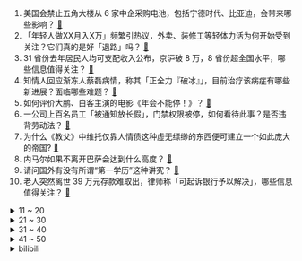 1. 美国会禁止五角大楼从 6 家中企采购电池，包括宁德时代、比亚迪，会带来哪些影响？ [:link:](https://www.zhihu.com/question/640544601)
2. 「年轻人做XX月入X万」频繁引热议，外卖、装修工等轻体力活为何开始受到关注？它们真的是好「退路」吗？ [:link:](https://www.zhihu.com/question/640556495)
3. 31 省份去年居民人均可支配收入公布，京沪破 8 万，8 省份超全国水平，哪些信息值得关注？ [:link:](https://www.zhihu.com/question/640488828)
4. 知情人回应渐冻人蔡磊病情，称其「正全力『破冰』」，目前治疗该病症有哪些新进展？面临哪些难题？ [:link:](https://www.zhihu.com/question/640472138)
5. 如何评价大鹏、白客主演的电影《年会不能停！》？ [:link:](https://www.zhihu.com/question/635323687)
6. 一公司上百名员工「被通知放长假」，门禁权限被停，如何看待此事？是否违背劳动法？ [:link:](https://www.zhihu.com/question/640054954)
7. 为什么《教父》中维托仅靠人情债这种虚无缥缈的东西便可建立一个如此庞大的帝国? [:link:](https://www.zhihu.com/question/529570983)
8. 内马尔如果不离开巴萨会达到什么高度？ [:link:](https://www.zhihu.com/question/640495691)
9. 请问国外有没有所谓“第一学历”这种讲究？ [:link:](https://www.zhihu.com/question/637876596)
10. 老人突然离世 39 万元存款难取出，律师称「可起诉银行予以解决」，哪些信息值得关注？ [:link:](https://www.zhihu.com/question/640069535)
<details>
<summary>11 ~ 20</summary>

11. 华裔二、三代长相为什么越来越不像中国人？ [:link:](https://www.zhihu.com/question/60054984)
12. 《繁花》中雪芝为什么最后对阿宝撒谎说自己有人了？ [:link:](https://www.zhihu.com/question/638916590)
13. 萧炎为什么不在斗气大陆发展地球科技？ [:link:](https://www.zhihu.com/question/639223472)
14. 在农村没有图书馆，想看书了怎么办？ [:link:](https://www.zhihu.com/question/639393359)
15. 孩子考试成绩没考好，你会凶孩子吗？ [:link:](https://www.zhihu.com/question/640073228)
16. 有哪些不容错过的龙年送礼宝贝？ [:link:](https://www.zhihu.com/question/640215942)
17. 年货节适合买家电吗？有没有推荐？ [:link:](https://www.zhihu.com/question/640086533)
18. 苹果 Vision Pro 被抢到官网崩溃，非官方渠道溢价数万元，苹果首款头显能否成为市场宠儿？ [:link:](https://www.zhihu.com/question/640558730)
19. 如果一切条件都满足，现在的你最想做什么？ [:link:](https://www.zhihu.com/question/632723912)
20. 如何看待陈朗写的悼文《请君重作醉歌行》？ [:link:](https://www.zhihu.com/question/640359835)
</details>
<details>
<summary>21 ~ 30</summary>

21. 河南一民办学校失火 13 名学生死亡，警方透露「初步怀疑是电暖器导致」，如何看待此事？ [:link:](https://www.zhihu.com/question/640499560)
22. 两名伊朗高级军事顾问在以色列对叙利亚的袭击中丧生，目前当地局势如何？ [:link:](https://www.zhihu.com/question/640449604)
23. 薛姨妈为什么不正经的摆席宴请贾母王夫人一次？ [:link:](https://www.zhihu.com/question/639968492)
24. 在写作这条路上，你的第一次稿费是多少？ [:link:](https://www.zhihu.com/question/640409885)
25. 为什么说游泳是一项孤独的运动，大家游泳时脑子里会想啥呢？ [:link:](https://www.zhihu.com/question/639912695)
26. 过年除了黄瓜、西红柿外，还有哪些可以生吃凉拌、爽口解腻的蔬菜？ [:link:](https://www.zhihu.com/question/639929149)
27. 哪两句毫不相干的诗句但拼接在一起却天衣无缝? [:link:](https://www.zhihu.com/question/639537531)
28. 23-24 赛季 NBA雷霆 102:97 森林狼，如何评价这场比赛？ [:link:](https://www.zhihu.com/question/640535760)
29. 新年礼赠，送父母哪些实用家电能传递儿女的满满心意？ [:link:](https://www.zhihu.com/question/638552717)
30. 如何评价新国产乙游《恋与深空》? [:link:](https://www.zhihu.com/question/640062512)
</details>
<details>
<summary>31 ~ 40</summary>

31. 理论上讲，明朝有没有可能恢复汉唐盛世？如果有可能，该怎么操作？ [:link:](https://www.zhihu.com/question/380520347)
32. 为什么第一批简化字成功，而第二批简化字却失败了？ [:link:](https://www.zhihu.com/question/26940415)
33. 如何评价库洛鸣潮第三次测试【奏鸣测试】？ [:link:](https://www.zhihu.com/question/640081902)
34. 孩子出生当天，你发了什么朋友圈？ [:link:](https://www.zhihu.com/question/639685000)
35. 卡塔尔亚洲杯小组赛卡塔尔VS中国，中国队背水一战，你看好国足从小组赛晋级吗？ [:link:](https://www.zhihu.com/question/640558660)
36. 《水浒传》原著雷横为什么连自己身上有多少钱都不清楚，而且还要进戏院听戏？ [:link:](https://www.zhihu.com/question/637855325)
37. 旅途中的哪个瞬间你体会到了「宿命感」？ [:link:](https://www.zhihu.com/question/640079003)
38. 想让孩子快乐，又想让孩子拼搏，我究竟该不该「鸡娃」？ [:link:](https://www.zhihu.com/question/640086814)
39. 养了很多年的猫去世了是什么感觉，大家都是怎么做的？ [:link:](https://www.zhihu.com/question/50543515)
40. C 罗抵达深圳！随利雅得胜利开启个人第 8 次中国行，对此你有哪些期待？你会去现场看吗？ [:link:](https://www.zhihu.com/question/640559324)
</details>
<details>
<summary>41 ~ 50</summary>

41. 张雪峰宣布「将向郑州大学捐款 300 万元，用于大一家庭贫困新生学费」，如何看待此举？ [:link:](https://www.zhihu.com/question/640574901)
42. 2023 年三亚新房实现环比 10 连涨，中产涌入三亚扎堆买房子，背后反映了什么？ [:link:](https://www.zhihu.com/question/640557288)
43. 美政客称必须在「太空竞赛」中击败中国，美国「基于规则的秩序」要上天，美在太空领域却接连碰壁，如何解读？ [:link:](https://www.zhihu.com/question/640068841)
44. 多地探索教师退出机制，专家称意在防止个别教师「躺平」，哪些信息值得关注？ [:link:](https://www.zhihu.com/question/639343572)
45. 如何评价郭富城、林家栋、任贤齐的新作《临时劫案》？ [:link:](https://www.zhihu.com/question/639779429)
46. 如何评价网易游戏《世界之外》？ [:link:](https://www.zhihu.com/question/640062710)
47. 俄航空机构公布阿富汗失事飞机细节，事故初步原因被定为两台发动机的技术故障，有哪些信息值得关注？ [:link:](https://www.zhihu.com/question/640550766)
48. 去年 11 月中国增持 124 亿美元美债，此前连续 7 个月减持，哪些信息值得关注？ [:link:](https://www.zhihu.com/question/640535513)
49. 如何评价隋坡与陈宗明最新的《双厨探店2：大鹏的万重山》？ [:link:](https://www.zhihu.com/question/639911356)
50. 《崩坏：星穹铁道》在真理医生的人物塑造上有什么细节？ [:link:](https://www.zhihu.com/question/639928923)
</details><details>
<summary>bilibili</summary>

</details>